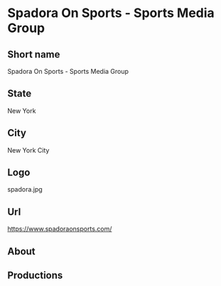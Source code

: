 # Spadora On Sports - Sports Media Group

## Short name

Spadora On Sports - Sports Media Group

## State

New York

## City

New York City

## Logo

spadora.jpg

## Url

https://www.spadoraonsports.com/

## About

## Productions
